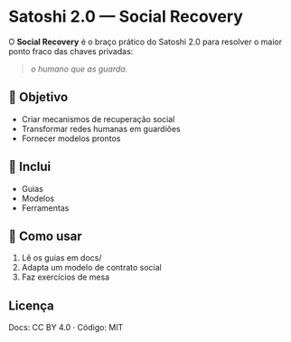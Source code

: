 ﻿# Satoshi 2.0 — Social Recovery

O **Social Recovery** é o braço prático do Satoshi 2.0 para resolver o maior ponto fraco das chaves privadas:
> *o humano que as guarda.*

## 🎯 Objetivo
- Criar mecanismos de recuperação social
- Transformar redes humanas em guardiões
- Fornecer modelos prontos

## 📘 Inclui
- Guias
- Modelos
- Ferramentas

## 🚀 Como usar
1. Lê os guias em docs/
2. Adapta um modelo de contrato social
3. Faz exercícios de mesa

## Licença
Docs: CC BY 4.0 · Código: MIT
